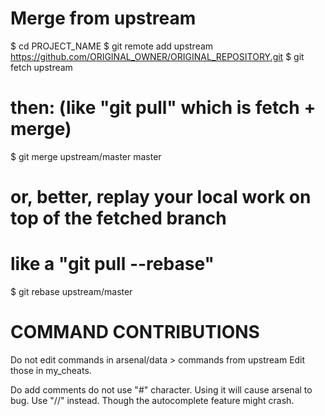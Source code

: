 # Merge from upstream
$ cd PROJECT_NAME
$ git remote add upstream https://github.com/ORIGINAL_OWNER/ORIGINAL_REPOSITORY.git
$ git fetch upstream

# then: (like "git pull" which is fetch + merge)
$ git merge upstream/master master

# or, better, replay your local work on top of the fetched branch
# like a "git pull --rebase"
$ git rebase upstream/master


# COMMAND CONTRIBUTIONS
Do not edit commands in arsenal/data > commands from upstream
Edit those in my_cheats.

Do add comments do not use "#" character. Using it will cause arsenal to bug. Use "//" instead. Though the autocomplete feature might crash.
